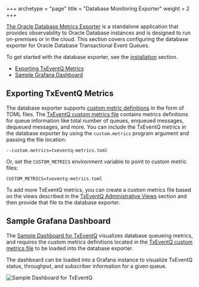 +++
archetype = "page"
title = "Database Monitoring Exporter"
weight = 2
+++

[The Oracle Database Metrics Exporter](https://github.com/oracle/oracle-db-appdev-monitoring) is a standalone application that provides observability to Oracle Database instances and is designed to run on-premises or in the cloud. This section covers configuring the database exporter for Oracle Database Transactional Event Queues.

To get started with the database exporter, see the [installation](https://github.com/oracle/oracle-db-appdev-monitoring/blob/main/README.md#installation) section.

* [Exporting TxEventQ Metrics](#exporting-txeventq-metrics)
* [Sample Grafana Dashboard](#sample-grafana-dashboard)

## Exporting TxEventQ Metrics

The database exporter supports [custom metric definitions](https://github.com/oracle/oracle-db-appdev-monitoring/tree/main?tab=readme-ov-file#custom-metrics) in the form of TOML files. The [TxEventQ custom metrics file](https://github.com/oracle/oracle-db-appdev-monitoring/blob/main/custom-metrics-example/txeventq-metrics.toml) contains metrics definitions for queue information like total number of queues, enqueued messages, dequeued messages, and more. You can include the TxEventQ metrics in the database exporter by using the `custom.metrics` program argument and passing the file location:

```text
--custom.metrics=txeventq-metrics.toml
```

Or, set the `CUSTOM_METRICS` environment variable to point to custom metric files:

```text
CUSTOM_METRICS=txeventq-metrics.toml
```

To add more TxEventQ metrics, you can create a custom metrics file based on the views described in the [TxEventQ Administrative Views](./views.md) section and then provide that file to the database exporter.

## Sample Grafana Dashboard

The [Sample Dashboard for TxEventQ](https://github.com/oracle/oracle-db-appdev-monitoring/blob/main/docker-compose/grafana/dashboards/txeventq.json) visualizes database queueing metrics, and requires the custom metrics definitions located in the [TxEventQ custom metrics file](https://github.com/oracle/oracle-db-appdev-monitoring/blob/main/custom-metrics-example/txeventq-metrics.toml) to be loaded into the database exporter.

The dashboard can be loaded into a Grafana instance to visualize TxEventQ status, throughput, and subscriber information for a given queue.

![Sample Dashboard for TxEventQ](../images/TxEventQGrafana.png " ")
